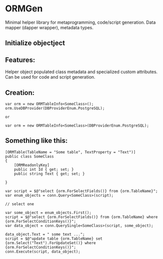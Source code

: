 # ORMGen
 Minimal helper library for metaprogramming, code/script generation. Data mapper (dapper wrapper), metadata types.


 Initialize objectject
------------------------------------------------------------

Features:
--------
Helper object populated class metadata and specialized custom attributes.
Can be used for code and script generation.

Creation:
--------

```
var orm = new ORMTableInfo<SomeClass>();
orm.UseDBProvider(DBProviderEnum.PostgreSQL);

or

var orm = new ORMTableInfo<SomeClass>(DBProviderEnum.PostgreSQL);
```


Something like this:
--------


```
[ORMTable(TableName = "Some table", TextProperty = "Text")]
public class SomeClass
{
    [ORMReadonlyKey]
    public int Id { get; set; }
    public string Text { get; set; }
        
}

var script = $@"select {orm.ForSelectFields()} from {orm.TableName}";
var enum_objects = conn.Query<SomeClass>(script);

// select one

var some_object = enum_objects.First();
script = $@"select {orm.ForSelectFields()} from {orm.TableName} where {orm.ForSelectConditionKeys()}";
var data_object = conn.QuerySingle<SomeClass>(script, some_object);

data_object.Text = " some text ...";
script = $@"update table {orm.TableName} set {orm.Select("Text").ForUpdateSet()} where {orm.ForSelectConditionKeys()}";
conn.Execute(script, data_object);

```